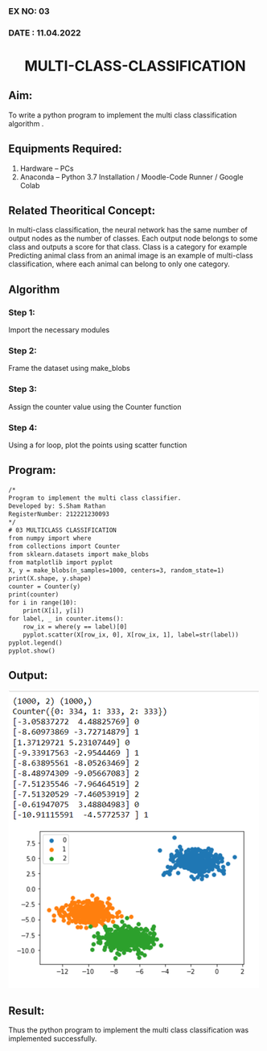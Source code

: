 ### EX NO: 03
### DATE : 11.04.2022 

# <p align ='center'> MULTI-CLASS-CLASSIFICATION </p>
## Aim:
To write a python program to implement the multi class classification algorithm .

## Equipments Required:
1. Hardware – PCs
2. Anaconda – Python 3.7 Installation / Moodle-Code Runner / Google Colab

## Related Theoritical Concept:
In multi-class classification, the neural network has the same number of output nodes as the number of classes. Each output node belongs to some class and outputs a score for that class. Class is a category for example Predicting animal class from an animal image is an example of multi-class classification, where each animal can belong to only one category.

## Algorithm
### Step 1:
Import the necessary modules
### Step 2:
Frame the dataset using make_blobs
### Step 3:
Assign the counter value using the Counter function
### Step 4:
Using a for loop, plot the points using scatter function

## Program:
```
/*
Program to implement the multi class classifier.
Developed by: S.Sham Rathan
RegisterNumber: 212221230093  
*/
# 03 MULTICLASS CLASSIFICATION
from numpy import where
from collections import Counter
from sklearn.datasets import make_blobs
from matplotlib import pyplot
X, y = make_blobs(n_samples=1000, centers=3, random_state=1)
print(X.shape, y.shape)
counter = Counter(y)
print(counter)
for i in range(10):
    print(X[i], y[i])
for label, _ in counter.items():
	row_ix = where(y == label)[0]
	pyplot.scatter(X[row_ix, 0], X[row_ix, 1], label=str(label))
pyplot.legend()
pyplot.show()

```



## Output:
![multi class classification plot](/03.png)

## Result:
Thus the python program to implement the multi class classification was implemented successfully.
